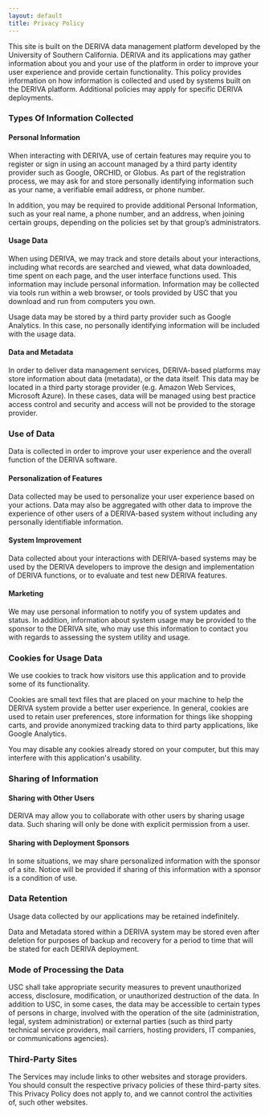 ```yaml
---
layout: default
title: Privacy Policy
---
```


This site is built on the DERIVA data management platform developed by the University of Southern California.  DERIVA and its applications may gather information about you and your use of the platform in order to improve your user experience and provide certain functionality. This policy provides information on how information is collected and used by systems built on the DERIVA platform. Additional policies may apply for specific DERIVA deployments.

### Types Of Information Collected

#### Personal Information

When interacting with DERIVA, use of certain features may require you to register or sign in using an account managed by a third party identity provider such as Google, ORCHID, or Globus. As part of the registration process, we may ask for and store personally identifying information such as your name, a verifiable email address, or phone number.

In addition, you may be required to provide additional Personal Information, such as your real name, a phone number, and an address, when joining certain groups, depending on the policies set by that group’s administrators.

#### Usage Data

When using DERIVA, we may track and store details about your interactions, including what records are searched and viewed, what data downloaded, time spent on each page, and the user interface functions used. This information may include personal information.  Information may be collected via tools run within a web browser, or tools provided by USC that you download and run from computers you own.

Usage data may be stored by a third party provider such as Google Analytics. In this case, no personally identifying information will be included with the usage data.

#### Data and Metadata

In order to deliver data management services, DERIVA-based platforms may store information about data (metadata), or the data itself. This data may be located in a third party storage provider (e.g. Amazon Web Services, Microsoft Azure). In these cases, data will be managed using best practice access control and security and access will not be provided to the storage provider.

### Use of Data

Data is collected in order to improve your user experience and the overall function of the DERIVA software.

#### Personalization of Features 

Data collected may be used to personalize your user experience based on your actions. Data may also be aggregated with other data to improve the experience of other users of a DERIVA-based system without including any personally identifiable information.

#### System Improvement

Data collected about your interactions with DERIVA-based systems may be used by the DERIVA developers to improve the design and implementation of DERIVA functions, or to evaluate and test new DERIVA features.

#### Marketing

We may use personal information to notify you of system updates and status. In addition, information about system usage may be provided to the sponsor to the DERIVA site, who may use this information to contact you with regards to assessing the system utility and usage.

### Cookies for Usage Data

We use cookies to track how visitors use this application and to provide some of its functionality.

Cookies are small text files that are placed on your machine to help the DERIVA system provide a better user experience. In general, cookies are used to retain user preferences, store information for things like shopping carts, and provide anonymized tracking data to third party applications, like Google Analytics.</p>
<p>You may disable any cookies already stored on your computer, but this may interfere with this application's usability.

### Sharing of Information

#### Sharing with Other Users

DERIVA may allow you to collaborate with other users by sharing usage data. Such sharing will only be done with explicit permission from a user.

#### Sharing with Deployment Sponsors

In some situations, we may share personalized information with the sponsor of a site. Notice will be provided if sharing of this information with a sponsor is a condition of use.

### Data Retention

Usage data collected by our applications may be retained indefinitely.

Data and Metadata stored within a DERIVA system may be stored even after deletion for purposes of backup and recovery for a period to time that will be stated for each DERIVA deployment.

### Mode of Processing the Data

USC shall take appropriate security measures to prevent unauthorized access, disclosure, modification, or unauthorized destruction of the data.  In addition to USC, in some cases, the data may be accessible to certain types of persons in charge, involved with the operation of the site (administration, legal, system administration) or external parties (such as third party technical service providers, mail carriers, hosting providers, IT companies, or communications agencies).

### Third-Party Sites

The Services may include links to other websites and storage providers. You should consult the respective privacy policies of these third-party sites. This Privacy Policy does not apply to, and we cannot control the activities of, such other websites.